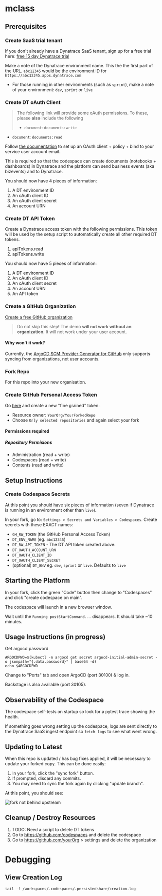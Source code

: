 # mclass

## Prerequisites

### Create SaaS trial tenant

If you don't already have a Dynatrace SaaS tenant, sign up for a free trial here: [free 15 day Dynatrace trial](https://www.dynatrace.com/trial)

Make a note of the Dynatrace environment name. This the the first part of the URL. `abc12345` would be the environment ID for `https://abc12345.apps.dynatrace.com`

* For those running in other environments (such as `sprint`), make a note of your environment: `dev`, `sprint` or `live`

### Create DT oAuth Client

> The following link will provide some oAuth permissions. To these, please **also** include the following
> - `document:documents:write`
  - `document:documents:read`

Follow [the documentation](https://www.dynatrace.com/support/help/platform-modules/business-analytics/ba-api-ingest) to set up an OAuth client + policy + bind to your service user account email.

This is required so that the codespace can create documents (notebooks + dashboards) in Dynatrace and the platform can send business events (aka bizevents) and to Dynatrace.

You should now have 4 pieces of information:

1. A DT environment ID
1. An oAuth client ID
1. An oAuth client secret
1. An account URN

### Create DT API Token

Create a Dynatrace access token with the following permissions. This token will be used by the setup script to automatically create all other required DT tokens.

1. apiTokens.read
1. apiTokens.write

You should now have 5 pieces of information:

1. A DT environment ID
1. An oAuth client ID
1. An oAuth client secret
1. An account URN
1. An API token

### Create a GitHub Organization

[Create a free GitHub organization](https://github.com/account/organizations/new?plan=free)

> Do not skip this step! The demo **will not work without an organization**. It will not work under your user account.

#### Why won't it work?

Currently, the [ArgoCD SCM Provider Generator for GitHub](https://argocd-applicationset.readthedocs.io/en/stable/Generators-SCM-Provider/#github) only supports syncing from organizations, not user accounts.

### Fork Repo

For this repo into your new organisation.

### Create GitHub Personal Access Token

Go [here](https://github.com/settings/personal-access-tokens/new) and create a new "fine grained" token:

- Resource owner: `YourOrg/YourForkedRepo`
- Choose `Only selected repositories` and again select your fork

#### Permissions required

##### Repository Permisions

- Administration (read + write)
- Codespaces (read + write)
- Contents (read and write)

## Setup Instructions

### Create Codespace Secrets

At this point you should have six pieces of information (seven if Dynatrace is running in an environment other than `live`).

In your fork, go to: `Settings > Secrets and Variables > Codespaces`. Create secrets with these EXACT names:

- `GH_RW_TOKEN` (the GitHub Personal Access Token)
- `DT_ENV_NAME` (eg. `abc12345`)
- `DT_RW_API_TOKEN` - The DT API token created above.
- `DT_OAUTH_ACCOUNT_URN`
- `DT_OAUTH_CLIENT_ID`
- `DT_OAUTH_CLIENT_SECRET`
- (optional) `DT_ENV` eg. `dev`, `sprint` or `live`. Defaults to `live`

## Starting the Platform

In your fork, click the green "Code" button then change to "Codespaces" and click  "create codespace on main".

The codespace will launch in a new browser window.

Wait until the `Running postStartCommand...` disappears. It should take ~10 minutes.

## Usage Instructions (in progress)

Get argocd password
```
ARGOCDPWD=$(kubectl -n argocd get secret argocd-initial-admin-secret -o jsonpath="{.data.password}" | base64 -d)
echo $ARGOCDPWD
```

Change to "Ports" tab and open ArgoCD (port 30100) & log in.

Backstage is also available (port 30105).

## Observability of the Codespace

The codespace self-tests on startup so look for a pytest trace showing the health.

If something goes wrong setting up the codespace, logs are sent directly to the Dynatrace SaaS ingest endpoint so `fetch logs` to see what went wrong.

## Updating to Latest

When this repo is updated / has bug fixes applied, it will be necessary to update your forked copy. This can be done easily:

1. In your fork, click the "sync fork" button.
1. If prompted, discard any commits.
1. You may need to sync the fork again by clicking "update branch".

At this point, you should see:

![fork not behind upstream](assets/branch-not-behind-upstream.png)

## Cleanup / Destroy Resources

1. TODO: Need a script to delete DT tokens
2. Go to https://github.com/codespaces and delete the codespace
3. Go to https://github.com/yourOrg > settings and delete the organization

# Debugging

## View Creation Log

```
tail -f /workspaces/.codespaces/.persistedshare/creation.log
```